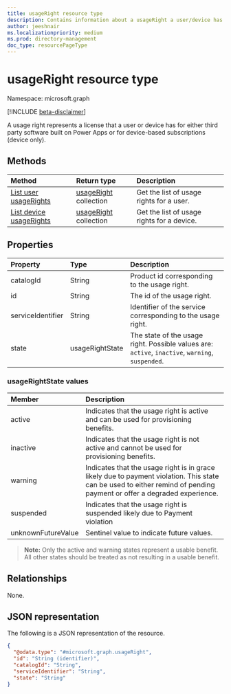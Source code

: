 ```yaml
---
title: usageRight resource type
description: Contains information about a usageRight a user/device has assigned
author: jeeshnair
ms.localizationpriority: medium
ms.prod: directory-management
doc_type: resourcePageType
---
```


# usageRight resource type

Namespace: microsoft.graph

[!INCLUDE [beta-disclaimer](../../includes/beta-disclaimer.md)]

A usage right represents a license that a user or device has for either third party software built on Power Apps or for device-based subscriptions (device only).

## Methods

| Method                                                       | Return type                                         | Description                                |
| :----------------------------------------------------------- | :-------------------------------------------------- | :----------------------------------------- |
| [List user usageRights](../api/user-list-usagerights.md)     | [usageRight](../resources/usageright.md) collection | Get the list of usage rights for a user.   |
| [List device usageRights](../api/device-list-usagerights.md) | [usageRight](../resources/usageright.md) collection | Get the list of usage rights for a device. |

## Properties

| Property          | Type            | Description                                                                                      |
| :---------------- | :-------------- | :----------------------------------------------------------------------------------------------- |
| catalogId         | String          | Product id corresponding to the usage right.                                                     |
| id                | String          | The id of the usage right.                                                                       |
| serviceIdentifier | String          | Identifier of the service corresponding to the usage right.                                      |
| state             | usageRightState | The state of the usage right. Possible values are: `active`, `inactive`, `warning`, `suspended`. |

### usageRightState values

| Member             | Description                                                                                                                                                            |
| :----------------- | :--------------------------------------------------------------------------------------------------------------------------------------------------------------------- |
| active             | Indicates that the usage right is active and can be used for provisioning benefits.                                                                                    |
| inactive           | Indicates that the usage right is not active and cannot be used for provisioning benefits.                                                                             |
| warning            | Indicates that the usage right is in grace likely due to payment violation. This state can be used to either remind of pending payment or offer a degraded experience. |
| suspended          | Indicates that the usage right is suspended likely due to Payment violation                                                                                            |
| unknownFutureValue | Sentinel value to indicate future values.                                                                                                                              |

>**Note:** Only the active and warning states represent a usable benefit. All other states should be treated as not resulting in a usable benefit.

## Relationships

None.

## JSON representation

The following is a JSON representation of the resource.

<!-- {
  "blockType": "resource",
  "keyProperty": "id",
  "@odata.type": "microsoft.graph.usageRight",
  "openType": false
}
-->

```json
{
  "@odata.type": "#microsoft.graph.usageRight",
  "id": "String (identifier)",
  "catalogId": "String",
  "serviceIdentifier": "String",
  "state": "String"
}
```
